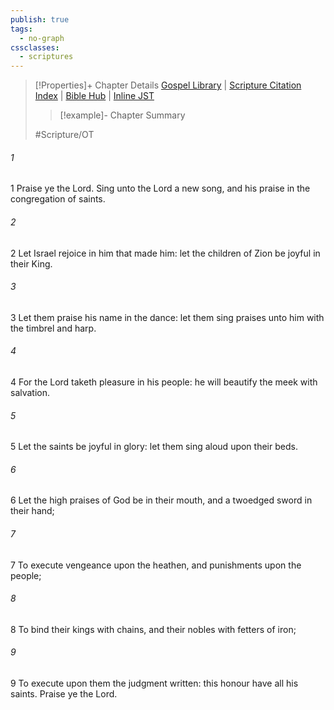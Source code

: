 ```yaml
---
publish: true
tags:
  - no-graph
cssclasses:
  - scriptures
---
```

>[!Properties]+ Chapter Details
>[Gospel Library](https://churchofjesuschrist.org/study/scriptures/ot/ps/149?lang=eng)    |    [Scripture Citation Index](https://scriptures.byu.edu/#07795::c07795)    |    [Bible Hub](https://biblehub.com/psalms/149.htm)    |    [Inline JST](https://scripturetoolbox.com/html/ic/Psalms/149.html)
>>[!example]- Chapter Summary
>> 
> 
>
>#Scripture/OT
###### 1
1 Praise ye the Lord. Sing unto the Lord a new song, and his praise in the congregation of saints.
###### 2
2 Let Israel rejoice in him that made him: let the children of Zion be joyful in their King.
###### 3
3 Let them praise his name in the dance: let them sing praises unto him with the timbrel and harp.
###### 4
4 For the Lord taketh pleasure in his people: he will beautify the meek with salvation.
###### 5
5 Let the saints be joyful in glory: let them sing aloud upon their beds.
###### 6
6 Let the high praises of God be in their mouth, and a twoedged sword in their hand;
###### 7
7 To execute vengeance upon the heathen, and punishments upon the people;
###### 8
8 To bind their kings with chains, and their nobles with fetters of iron;
###### 9
9 To execute upon them the judgment written: this honour have all his saints. Praise ye the Lord.
